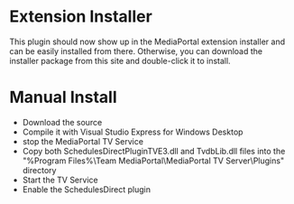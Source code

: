 # Extension Installer #

This plugin should now show up in the MediaPortal extension installer and can be easily installed from there.  Otherwise, you can download the installer package from this site and double-click it to install.

# Manual Install #

  * Download the source
  * Compile it with Visual Studio Express for Windows Desktop
  * stop the MediaPortal TV Service
  * Copy both SchedulesDirectPluginTVE3.dll and TvdbLib.dll files into the "%Program Files%\Team MediaPortal\MediaPortal TV Server\Plugins" directory
  * Start the TV Service
  * Enable the SchedulesDirect plugin
